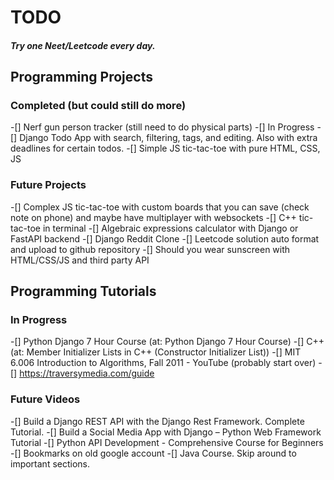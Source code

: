 # TODO

##### Try one Neet/Leetcode every day.


## Programming Projects

### Completed (but could still do more)
-[] Nerf gun person tracker (still need to do physical parts)
-[] In Progress
-[] Django Todo App with search, filtering, tags, and editing. Also with extra deadlines for certain todos.
-[] Simple JS tic-tac-toe with pure HTML, CSS, JS

### Future Projects
-[] Complex JS  tic-tac-toe with custom boards that you can save (check note on phone) and maybe have multiplayer with websockets 
-[] C++ tic-tac-toe in terminal
-[] Algebraic expressions calculator with Django or FastAPI backend
-[] Django Reddit Clone
-[] Leetcode solution auto format and upload to github repository 
-[] Should you wear sunscreen with HTML/CSS/JS and third party API


## Programming Tutorials

### In Progress
-[] Python Django 7 Hour Course (at: Python Django 7 Hour Course)
-[] C++ (at: Member Initializer Lists in C++ (Constructor Initializer List))
-[] MIT 6.006 Introduction to Algorithms, Fall 2011 - YouTube  (probably start over)
-[] https://traversymedia.com/guide

### Future Videos
-[] Build a Django REST API with the Django Rest Framework. Complete Tutorial.
-[] Build a Social Media App with Django – Python Web Framework Tutorial
-[] Python API Development - Comprehensive Course for Beginners
-[] Bookmarks on old google account
-[] Java Course. Skip around to important sections.
